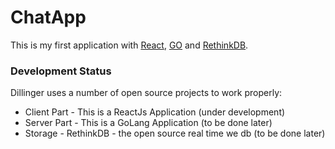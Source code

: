 # ChatApp

This is my first application with [React](https://facebook.github.io/react/), [GO](https://golang.org/) and [RethinkDB](https://www.rethinkdb.com/).

### Development Status

Dillinger uses a number of open source projects to work properly:

* Client Part - This is a ReactJs Application (under development)
* Server Part - This is a GoLang Application (to be done later)
* Storage - RethinkDB - the open source real time we db (to be done later)

